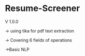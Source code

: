 # Resume-Screener

V 1.0.0 

-> using tika for pdf text extraction

-> Covering 6 fields of operations

->Basic NLP
